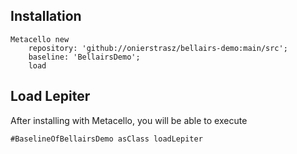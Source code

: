 
## Installation

```st
Metacello new
	repository: 'github://onierstrasz/bellairs-demo:main/src';
	baseline: 'BellairsDemo';
	load
```

## Load Lepiter

After installing with Metacello, you will be able to execute

```
#BaselineOfBellairsDemo asClass loadLepiter
```
